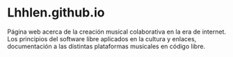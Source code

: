 # Lhhlen.github.io

Página web acerca de la creación musical colaborativa en la era de internet.
Los principios del software libre aplicados en la cultura y enlaces, documentación a las distintas plataformas musicales en código libre.
